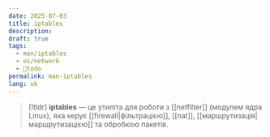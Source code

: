 ```yaml
---
date: 2025-07-03
title: iptables
description: 
draft: true
tags:
  - man/iptables
  - os/network
  - 🌱todo
permalink: man-iptables
lang: uk
---
```


> [!tldr]
> **iptables** — це утиліта для роботи з [[netfilter]] (модулем ядра Linux), яка керує [[firewall|фільтрацією]], [[nat]], [[маршрутизація|маршрутизацією]] та обробкою пакетів.

